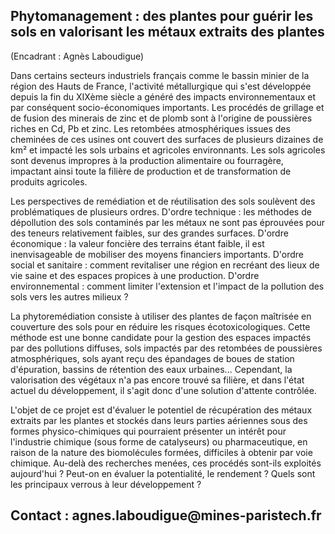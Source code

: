 ## Phytomanagement : des plantes pour guérir les sols en valorisant les métaux extraits des plantes

(Encadrant : Agnès Laboudigue)

Dans certains secteurs industriels français comme le bassin minier de la
région des Hauts de France, l'activité métallurgique qui s'est
développée depuis la fin du XIXème siècle a généré des impacts
environnementaux et par conséquent socio-économiques importants. Les
procédés de grillage et de fusion des minerais de zinc et de plomb sont
à l'origine de poussières riches en Cd, Pb et zinc. Les retombées
atmosphériques issues des cheminées de ces usines ont couvert des
surfaces de plusieurs dizaines de km² et impacté les sols urbains et
agricoles environnants. Les sols agricoles sont devenus impropres à la
production alimentaire ou fourragère, impactant ainsi toute la filière
de production et de transformation de produits agricoles.

Les perspectives de remédiation et de réutilisation des sols soulèvent
des problématiques de plusieurs ordres. D'ordre technique : les méthodes
de dépollution des sols contaminés par les métaux ne sont pas éprouvées
pour des teneurs relativement faibles, sur des grandes surfaces. D'ordre
économique : la valeur foncière des terrains étant faible, il est
inenvisageable de mobiliser des moyens financiers importants. D'ordre
social et sanitaire : comment revitaliser une région en recréant des
lieux de vie saine et des espaces propices à une production. D'ordre
environnemental : comment limiter l'extension et l'impact de la
pollution des sols vers les autres milieux ?

La phytoremédiation consiste à utiliser des plantes de façon maîtrisée
en couverture des sols pour en réduire les risques écotoxicologiques.
Cette méthode est une bonne candidate pour la gestion des espaces
impactés par des pollutions diffuses, sols impactés par des retombées de
poussières atmosphériques, sols ayant reçu des épandages de boues de
station d'épuration, bassins de rétention des eaux urbaines...
Cependant, la valorisation des végétaux n'a pas encore trouvé sa
filière, et dans l'état actuel du développement, il s'agit donc d'une
solution d'attente contrôlée.

L'objet de ce projet est d'évaluer le potentiel de récupération des
métaux extraits par les plantes et stockés dans leurs parties aériennes
sous des formes physico-chimiques qui pourraient présenter un intérêt
pour l'industrie chimique (sous forme de catalyseurs) ou pharmaceutique,
en raison de la nature des biomolécules formées, difficiles à obtenir
par voie chimique. Au-delà des recherches menées, ces procédés sont-ils
exploités aujourd'hui ? Peut-on en évaluer la potentialité, le
rendement ? Quels sont les principaux verrous à leur développement ?

## Contact : agnes.laboudigue\@mines-paristech.fr
